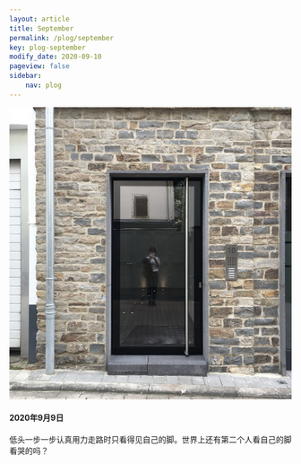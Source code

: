 ```yaml
---
layout: article
title: September
permalink: /plog/september
key: plog-september
modify_date: 2020-09-10
pageview: false
sidebar:
    nav: plog
---
```


<!--more-->

<div class="card">
  <div class="card__image">
    <img class="image" src="https://github.com/Yuleii/Yuleii.github.io/raw/master/pictures/plog_pics/september/20200909.JPG"/>
  </div>
  <div class="card__content">
    <div class="card__header">
      <h4>2020年9月9日</h4>
    </div>
    <p>
      低头一步一步认真用力走路时只看得见自己的脚。世界上还有第二个人看自己的脚看哭的吗？
    </p>
  </div>
</div>